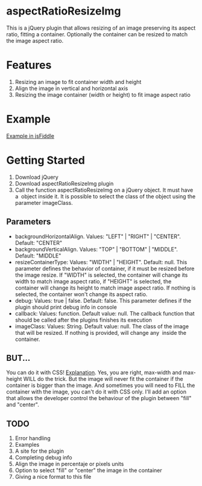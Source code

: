 aspectRatioResizeImg
====================

This is a jQuery plugin that allows resizing of an image preserving its aspect ratio, fitting a container. Optionally the container can be resized to match the image aspect ratio.

Features
====================

1. Resizing an image to fit container width and height
2. Align the image in vertical and horizontal axis
3. Resizing the image container (width or height) to fit image aspect ratio

Example
====================

[Example in jsFiddle](http://jsfiddle.net/Mandarinazul/B8Bby/ "Example")

Getting Started
====================

1. Download jQuery
2. Download aspectRatioResizeImg plugin
3. Call the function aspectRatioResizeImg on a jQuery object. It must have a <img> object inside it. It is possible to select the class of the object using the parameter imageClass.

Parameters
--------
* backgroundHorizontalAlign. Values: "LEFT" | "RIGHT" | "CENTER". Default: "CENTER"
* backgroundVerticalAlign. Values: "TOP" | "BOTTOM" | "MIDDLE". Default: "MIDDLE"
* resizeContainerType: Values: "WIDTH" | "HEIGHT". Default: null. This parameter defines the behavior of container, if it must be resized before the image resize. If "WIDTH" is selected, the container will change its width to match image aspect ratio, if "HEIGHT" is selected, the container will change its height to match image aspect ratio. If nothing is selected, the container won't change its aspect ratio.
* debug: Values: true | false. Default: false. This parameter defines if the plugin should print debug info in console
* callback: Values: function. Default value: null. The callback function that should be called after the plugins finishes its execution
* imageClass: Values: String. Default value: null. The class of the image that will be resized. If nothing is provided, will change any <img> inside the container.

BUT...
--------
You can do it with CSS! [Explanation](http://jsfiddle.net/Mandarinazul/B8Bby/ "Explanation").
Yes, you are right, max-width and max-height WILL do the trick. But the image will never fit the container if the container is bigger than the image. And sometimes you will need to FILL the container with the image, you can't do it with CSS only. I'll add an option that allows the developer control the behaviour of the plugin between "fill" and "center".

TODO
--------
1. Error handling
2. Examples
3. A site for the plugin
4. Completing debug info
5. Align the image in percentaje or pixels units
6. Option to select "fill" or "center" the image in the container
7. Giving a nice format to this file

